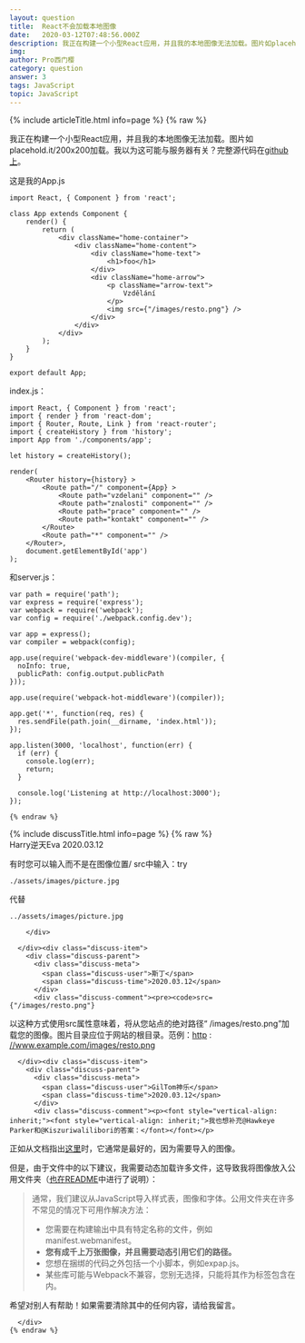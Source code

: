 ```yaml
---
layout: question
title:  React不会加载本地图像
date:   2020-03-12T07:48:56.000Z
description: 我正在构建一个小型React应用，并且我的本地图像无法加载。图片如placehold.it/200x200加载。我以为这可能与服务器有关？完整源代码在gi...
img: 
author: Pro西门樱
category: question
answer: 3
tags: JavaScript
topic: JavaScript
---
```

<div class="article-root">
  <div class="article">
    {% include articleTitle.html info=page %}
    {% raw %}
    <div class="article-content"><p><font style="vertical-align: inherit;"><font style="vertical-align: inherit;">我正在构建一个小型React应用，并且我的本地图像无法加载。</font><font style="vertical-align: inherit;">图片如placehold.it/200x200加载。</font><font style="vertical-align: inherit;">我以为这可能与服务器有关？</font><font style="vertical-align: inherit;">完整源代码在</font></font><a href="https://github.com/Baza58/react-app" rel="noreferrer"><font style="vertical-align: inherit;"><font style="vertical-align: inherit;">github上</font></font></a><font style="vertical-align: inherit;"><font style="vertical-align: inherit;">。</font></font></p>

<p><font style="vertical-align: inherit;"><font style="vertical-align: inherit;">这是我的App.js</font></font></p>

<pre><code>import React, { Component } from 'react';<font></font>
<font></font>
class App extends Component {<font></font>
    render() {<font></font>
        return (<font></font>
            &lt;div className="home-container"&gt;<font></font>
                &lt;div className="home-content"&gt;<font></font>
                    &lt;div className="home-text"&gt;<font></font>
                        &lt;h1&gt;foo&lt;/h1&gt;<font></font>
                    &lt;/div&gt;<font></font>
                    &lt;div className="home-arrow"&gt;<font></font>
                        &lt;p className="arrow-text"&gt;<font></font>
                            Vzdělání<font></font>
                        &lt;/p&gt;<font></font>
                        &lt;img src={"/images/resto.png"} /&gt;<font></font>
                    &lt;/div&gt;<font></font>
                &lt;/div&gt;<font></font>
            &lt;/div&gt;<font></font>
        );<font></font>
    }<font></font>
}<font></font>
<font></font>
export default App;<font></font>
</code></pre>

<p><font style="vertical-align: inherit;"><font style="vertical-align: inherit;">index.js：</font></font></p>

<pre><code>import React, { Component } from 'react';<font></font>
import { render } from 'react-dom';<font></font>
import { Router, Route, Link } from 'react-router';<font></font>
import { createHistory } from 'history';<font></font>
import App from './components/app';<font></font>
<font></font>
let history = createHistory();<font></font>
<font></font>
render(<font></font>
    &lt;Router history={history} &gt;<font></font>
        &lt;Route path="/" component={App} &gt;<font></font>
            &lt;Route path="vzdelani" component="" /&gt;<font></font>
            &lt;Route path="znalosti" component="" /&gt;<font></font>
            &lt;Route path="prace" component="" /&gt;<font></font>
            &lt;Route path="kontakt" component="" /&gt;<font></font>
        &lt;/Route&gt;<font></font>
        &lt;Route path="*" component="" /&gt;<font></font>
    &lt;/Router&gt;,<font></font>
    document.getElementById('app')<font></font>
);<font></font>
</code></pre>

<p><font style="vertical-align: inherit;"><font style="vertical-align: inherit;">和server.js：</font></font></p>

<pre><code>var path = require('path');<font></font>
var express = require('express');<font></font>
var webpack = require('webpack');<font></font>
var config = require('./webpack.config.dev');<font></font>
<font></font>
var app = express();<font></font>
var compiler = webpack(config);<font></font>
<font></font>
app.use(require('webpack-dev-middleware')(compiler, {<font></font>
  noInfo: true,<font></font>
  publicPath: config.output.publicPath<font></font>
}));<font></font>
<font></font>
app.use(require('webpack-hot-middleware')(compiler));<font></font>
<font></font>
app.get('*', function(req, res) {<font></font>
  res.sendFile(path.join(__dirname, 'index.html'));<font></font>
});<font></font>
<font></font>
app.listen(3000, 'localhost', function(err) {<font></font>
  if (err) {<font></font>
    console.log(err);<font></font>
    return;<font></font>
  }<font></font>
<font></font>
  console.log('Listening at http://localhost:3000');<font></font>
});<font></font>
</code></pre></div>
    {% endraw %}
  </div>

  <div class="discuss-wrapper">
    {% include discussTitle.html info=page %}
    {% raw %}
    <div class="discuss-item">
        <div class="discuss-parent">
          <div class="discuss-meta">
            <span class="discuss-user">Harry逆天Eva</span>
            <span class="discuss-time">2020.03.12</span>
          </div>
          <div class="discuss-comment"><p><font style="vertical-align: inherit;"><font style="vertical-align: inherit;">有时您可以输入而不是在图像位置/ src中输入：try</font></font></p>

<pre><code>./assets/images/picture.jpg
</code></pre>

<p><font style="vertical-align: inherit;"><font style="vertical-align: inherit;">代替</font></font></p>

<pre><code>../assets/images/picture.jpg
</code></pre></div>
        </div>
        
      </div><div class="discuss-item">
        <div class="discuss-parent">
          <div class="discuss-meta">
            <span class="discuss-user">斯丁</span>
            <span class="discuss-time">2020.03.12</span>
          </div>
          <div class="discuss-comment"><pre><code>src={"/images/resto.png"}
</code></pre>

<p><font style="vertical-align: inherit;"><font style="vertical-align: inherit;">以这种方式使用src属性意味着，将从您站点的绝对路径“ /images/resto.png”加载您的图像。</font><font style="vertical-align: inherit;">图片目录应位于网站的根目录。</font><font style="vertical-align: inherit;">范例：</font><a href="http://www.example.com/images/resto.png" rel="nofollow noreferrer"><font style="vertical-align: inherit;">http</font></a><font style="vertical-align: inherit;"> : 
 </font></font><a href="http://www.example.com/images/resto.png" rel="nofollow noreferrer"><font style="vertical-align: inherit;"><font style="vertical-align: inherit;">//www.example.com/images/resto.png</font></font></a></p></div>
        </div>
        
      </div><div class="discuss-item">
        <div class="discuss-parent">
          <div class="discuss-meta">
            <span class="discuss-user">GilTom神乐</span>
            <span class="discuss-time">2020.03.12</span>
          </div>
          <div class="discuss-comment"><p><font style="vertical-align: inherit;"><font style="vertical-align: inherit;">我也想补充@Hawkeye Parker和@Kiszuriwalilibori的答案：</font></font></p>

<p><font style="vertical-align: inherit;"><font style="vertical-align: inherit;">正如从文档指出</font></font><a href="https://facebook.github.io/create-react-app/docs/adding-images-fonts-and-files" rel="nofollow noreferrer" title="在此处添加图像"><font style="vertical-align: inherit;"><font style="vertical-align: inherit;">这里</font></font></a><font style="vertical-align: inherit;"><font style="vertical-align: inherit;">时，它通常是最好的，因为需要导入的图像。</font></font></p>

<p><font style="vertical-align: inherit;"><font style="vertical-align: inherit;">但是，由于文件中的以下建议，我需要动态加载许多文件，这导致我将图像放入公用文件夹（</font></font><a href="https://facebook.github.io/create-react-app/docs/using-the-public-folder" rel="nofollow noreferrer"><font style="vertical-align: inherit;"><font style="vertical-align: inherit;">也在README</font></font></a><font style="vertical-align: inherit;"><font style="vertical-align: inherit;">中进行了说明）：</font></font></p>

<blockquote>
  <p><font style="vertical-align: inherit;"><font style="vertical-align: inherit;">通常，我们建议从JavaScript导入样式表，图像和字体。</font><font style="vertical-align: inherit;">公用文件夹在许多不常见的情况下可用作解决方法：</font></font></p>
  
  <ul>
  <li><font style="vertical-align: inherit;"><font style="vertical-align: inherit;">您需要在构建输出中具有特定名称的文件，例如manifest.webmanifest。</font></font></li>
  <li><strong><font style="vertical-align: inherit;"><font style="vertical-align: inherit;">您有成千上万张图像，并且需要动态引用它们的路径。</font></font></strong></li>
  <li><font style="vertical-align: inherit;"><font style="vertical-align: inherit;">您想在捆绑的代码之外包括一个小脚本，例如expap.js。</font></font></li>
  <li><font style="vertical-align: inherit;"><font style="vertical-align: inherit;">某些库可能与Webpack不兼容，您别无选择，只能将其作为标签包含在内。</font></font></li>
  </ul>
</blockquote>

<p><font style="vertical-align: inherit;"><font style="vertical-align: inherit;">希望对别人有帮助！</font><font style="vertical-align: inherit;">如果需要清除其中的任何内容，请给我留言。</font></font></p></div>
        </div>
        
      </div>
    {% endraw %}
  </div>
<div>

